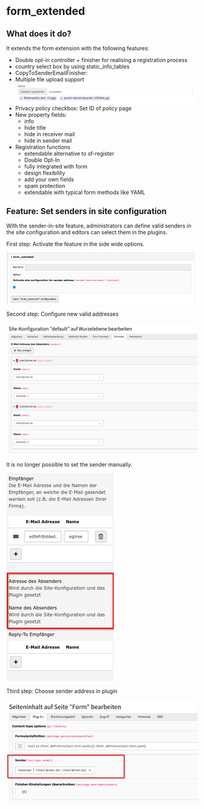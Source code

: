# form_extended

## What does it do?

It extends the form extension with the following features:

- Double opt-in controller + finisher for realising a registration process
- country select box by using static_info_tables
- CopyToSenderEmailFinisher:
- Multiple file upload support
  ![Multiple file upload!](Documentation/Images/multiple_upload.png "Multiple file upload")
- Privacy policy checkbox: Set ID of policy page
- New property fields:
  - info
  - hide title
  - hide in receiver mail
  - hide in sender mail
- Registration functions
  - extendable alternative to sf-register
  - Double Opt-In
  - fully integrated with form
  - design flexibility
  - add your own fields
  - spam protection
  - extendable with typical form methods like YAML


## Feature: Set senders in site configuration

With the sender-in-site feature, administrators can define valid senders in the site configuration and editors can select them in the plugins.

First step: Activate the feature in the side wide options.

![Activation!](Documentation/Images/Sender/activation.png "Activation")

Second step: Configure new valid addresses

![Sites configuration!](Documentation/Images/Sender/sites.png "Sites configuration")

It is no longer possible to set the sender manually.

![Finisher settings!](Documentation/Images/Sender/finisher.png "Finisher settings")

Third step: Choose sender address in plugin

![Plugin settings!](Documentation/Images/Sender/plugin.png "Plugin settings")


